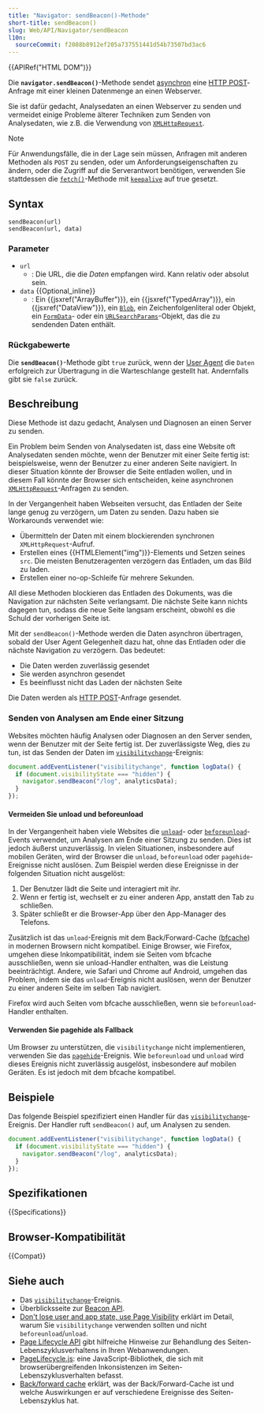 ```yaml
---
title: "Navigator: sendBeacon()-Methode"
short-title: sendBeacon()
slug: Web/API/Navigator/sendBeacon
l10n:
  sourceCommit: f2088b8912ef205a737551441d54b73507bd3ac6
---
```


{{APIRef("HTML DOM")}}

Die **`navigator.sendBeacon()`**-Methode sendet [asynchron](/de/docs/Glossary/Asynchronous) eine [HTTP POST](/de/docs/Web/HTTP/Methods/POST)-Anfrage mit einer kleinen Datenmenge an einen Webserver.

Sie ist dafür gedacht, Analysedaten an einen Webserver zu senden und vermeidet einige Probleme älterer Techniken zum Senden von Analysedaten, wie z.B. die Verwendung von [`XMLHttpRequest`](/de/docs/Web/API/XMLHttpRequest).

> [!NOTE]
> Für Anwendungsfälle, die in der Lage sein müssen, Anfragen mit anderen Methoden als `POST` zu senden, oder um Anforderungseigenschaften zu ändern, oder die Zugriff auf die Serverantwort benötigen, verwenden Sie stattdessen die [`fetch()`](/de/docs/Web/API/Window/fetch)-Methode mit [`keepalive`](/de/docs/Web/API/RequestInit#keepalive) auf true gesetzt.

## Syntax

```js-nolint
sendBeacon(url)
sendBeacon(url, data)
```

### Parameter

- `url`
  - : Die URL, die die _Daten_ empfangen wird. Kann relativ oder absolut sein.
- `data` {{Optional_inline}}
  - : Ein {{jsxref("ArrayBuffer")}}, ein {{jsxref("TypedArray")}}, ein {{jsxref("DataView")}}, ein [`Blob`](/de/docs/Web/API/Blob),
    ein Zeichenfolgenliteral oder Objekt, ein [`FormData`](/de/docs/Web/API/FormData)- oder ein [`URLSearchParams`](/de/docs/Web/API/URLSearchParams)-Objekt, das die zu sendenden Daten enthält.

### Rückgabewerte

Die **`sendBeacon()`**-Methode gibt `true` zurück, wenn der
[User Agent](/de/docs/Glossary/user_agent) die `Daten` erfolgreich zur Übertragung in die Warteschlange gestellt hat.
Andernfalls gibt sie `false` zurück.

## Beschreibung

Diese Methode ist dazu gedacht, Analysen und Diagnosen an einen Server zu senden.

Ein Problem beim Senden von Analysedaten ist, dass eine Website oft Analysedaten senden möchte, wenn der Benutzer mit einer Seite fertig ist: beispielsweise, wenn der Benutzer zu einer anderen Seite navigiert. In dieser Situation könnte der Browser die Seite entladen wollen, und in diesem Fall könnte der Browser sich entscheiden, keine asynchronen [`XMLHttpRequest`](/de/docs/Web/API/XMLHttpRequest)-Anfragen zu senden.

In der Vergangenheit haben Webseiten versucht, das Entladen der Seite lange genug zu verzögern, um Daten zu senden. Dazu haben sie Workarounds verwendet wie:

- Übermitteln der Daten mit einem blockierenden synchronen `XMLHttpRequest`-Aufruf.
- Erstellen eines {{HTMLElement("img")}}-Elements und Setzen seines `src`. Die meisten Benutzeragenten verzögern das Entladen, um das Bild zu laden.
- Erstellen einer no-op-Schleife für mehrere Sekunden.

All diese Methoden blockieren das Entladen des Dokuments, was die Navigation zur nächsten Seite verlangsamt. Die nächste Seite kann nichts dagegen tun, sodass die neue Seite langsam erscheint, obwohl es die Schuld der vorherigen Seite ist.

Mit der `sendBeacon()`-Methode werden die Daten asynchron übertragen, sobald der User Agent Gelegenheit dazu hat, ohne das Entladen oder die nächste Navigation zu verzögern. Das bedeutet:

- Die Daten werden zuverlässig gesendet
- Sie werden asynchron gesendet
- Es beeinflusst nicht das Laden der nächsten Seite

Die Daten werden als [HTTP POST](/de/docs/Web/HTTP/Methods/POST)-Anfrage gesendet.

### Senden von Analysen am Ende einer Sitzung

Websites möchten häufig Analysen oder Diagnosen an den Server senden, wenn der Benutzer mit der Seite fertig ist.
Der zuverlässigste Weg, dies zu tun, ist das Senden der Daten im [`visibilitychange`](/de/docs/Web/API/Document/visibilitychange_event)-Ereignis:

```js
document.addEventListener("visibilitychange", function logData() {
  if (document.visibilityState === "hidden") {
    navigator.sendBeacon("/log", analyticsData);
  }
});
```

#### Vermeiden Sie unload und beforeunload

In der Vergangenheit haben viele Websites die [`unload`](/de/docs/Web/API/Window/unload_event)-
oder [`beforeunload`](/de/docs/Web/API/Window/beforeunload_event)-Events verwendet, um Analysen am Ende einer Sitzung zu senden.
Dies ist jedoch äußerst unzuverlässig. In vielen Situationen, insbesondere auf mobilen Geräten, wird der Browser die
`unload`, `beforeunload` oder `pagehide`-Ereignisse nicht auslösen. Zum Beispiel werden diese Ereignisse in der folgenden Situation nicht ausgelöst:

1. Der Benutzer lädt die Seite und interagiert mit ihr.
2. Wenn er fertig ist, wechselt er zu einer anderen App, anstatt den Tab zu schließen.
3. Später schließt er die Browser-App über den App-Manager des Telefons.

Zusätzlich ist das `unload`-Ereignis mit dem Back/Forward-Cache ([bfcache](https://web.dev/articles/bfcache))
in modernen Browsern nicht kompatibel. Einige Browser, wie Firefox, umgehen diese Inkompatibilität, indem sie Seiten vom bfcache ausschließen, wenn sie unload-Handler enthalten,
was die Leistung beeinträchtigt. Andere, wie Safari und Chrome auf Android, umgehen das Problem, indem sie das `unload`-Ereignis nicht auslösen, wenn der Benutzer zu einer anderen Seite im selben Tab navigiert.

Firefox wird auch Seiten vom bfcache ausschließen, wenn sie `beforeunload`-Handler enthalten.

#### Verwenden Sie pagehide als Fallback

Um Browser zu unterstützen, die `visibilitychange` nicht implementieren, verwenden Sie das [`pagehide`](/de/docs/Web/API/Window/pagehide_event)-Ereignis.
Wie `beforeunload` und `unload` wird dieses Ereignis nicht zuverlässig ausgelöst, insbesondere auf mobilen Geräten. Es ist jedoch mit dem bfcache kompatibel.

## Beispiele

Das folgende Beispiel spezifiziert einen Handler für das [`visibilitychange`](/de/docs/Web/API/Document/visibilitychange_event)-Ereignis. Der Handler ruft `sendBeacon()` auf, um Analysen zu senden.

```js
document.addEventListener("visibilitychange", function logData() {
  if (document.visibilityState === "hidden") {
    navigator.sendBeacon("/log", analyticsData);
  }
});
```

## Spezifikationen

{{Specifications}}

## Browser-Kompatibilität

{{Compat}}

## Siehe auch

- Das [`visibilitychange`](/de/docs/Web/API/Document/visibilitychange_event)-Ereignis.
- Überblicksseite zur [Beacon API](/de/docs/Web/API/Beacon_API).
- [Don't lose user and app state, use Page Visibility](https://www.igvita.com/2015/11/20/dont-lose-user-and-app-state-use-page-visibility/) erklärt im Detail, warum Sie `visibilitychange` verwenden sollten und nicht `beforeunload`/`unload`.
- [Page Lifecycle API](https://developer.chrome.com/docs/web-platform/page-lifecycle-api#developer-recommendations-for-each-state) gibt hilfreiche Hinweise zur Behandlung des Seiten-Lebenszyklusverhaltens in Ihren Webanwendungen.
- [PageLifecycle.js](https://github.com/GoogleChromeLabs/page-lifecycle): eine JavaScript-Bibliothek, die sich mit browserübergreifenden Inkonsistenzen im Seiten-Lebenszyklusverhalten befasst.
- [Back/forward cache](https://web.dev/articles/bfcache) erklärt, was der Back/Forward-Cache ist und welche Auswirkungen er auf verschiedene Ereignisse des Seiten-Lebenszyklus hat.
